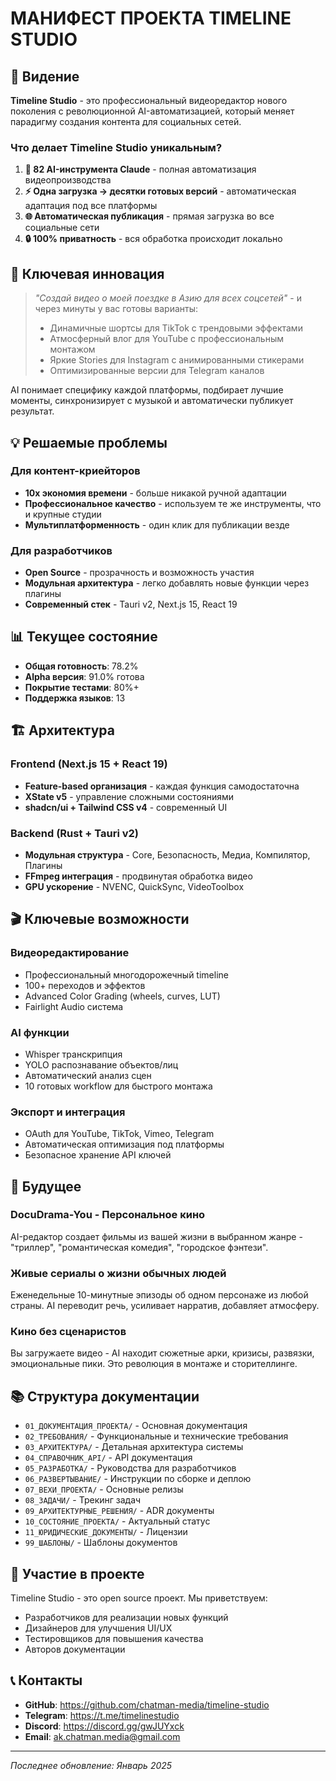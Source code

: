 # МАНИФЕСТ ПРОЕКТА TIMELINE STUDIO

## 🎯 Видение

**Timeline Studio** - это профессиональный видеоредактор нового поколения с революционной AI-автоматизацией, который меняет парадигму создания контента для социальных сетей.

### Что делает Timeline Studio уникальным?

1. **🤖 82 AI-инструмента Claude** - полная автоматизация видеопроизводства
2. **⚡ Одна загрузка → десятки готовых версий** - автоматическая адаптация под все платформы
3. **🌐 Автоматическая публикация** - прямая загрузка во все социальные сети
4. **🔒 100% приватность** - вся обработка происходит локально

## 🚀 Ключевая инновация

> *"Создай видео о моей поездке в Азию для всех соцсетей"* - и через минуты у вас готовы варианты:
> - Динамичные шортсы для TikTok с трендовыми эффектами
> - Атмосферный влог для YouTube с профессиональным монтажом
> - Яркие Stories для Instagram с анимированными стикерами
> - Оптимизированные версии для Telegram каналов

AI понимает специфику каждой платформы, подбирает лучшие моменты, синхронизирует с музыкой и автоматически публикует результат.

## 💡 Решаемые проблемы

### Для контент-криейторов
- **10x экономия времени** - больше никакой ручной адаптации
- **Профессиональное качество** - используем те же инструменты, что и крупные студии
- **Мультиплатформенность** - один клик для публикации везде

### Для разработчиков
- **Open Source** - прозрачность и возможность участия
- **Модульная архитектура** - легко добавлять новые функции через плагины
- **Современный стек** - Tauri v2, Next.js 15, React 19

## 📊 Текущее состояние

- **Общая готовность**: 78.2%
- **Alpha версия**: 91.0% готова
- **Покрытие тестами**: 80%+
- **Поддержка языков**: 13

## 🏗️ Архитектура

### Frontend (Next.js 15 + React 19)
- **Feature-based организация** - каждая функция самодостаточна
- **XState v5** - управление сложными состояниями
- **shadcn/ui + Tailwind CSS v4** - современный UI

### Backend (Rust + Tauri v2)
- **Модульная структура** - Core, Безопасность, Медиа, Компилятор, Плагины
- **FFmpeg интеграция** - продвинутая обработка видео
- **GPU ускорение** - NVENC, QuickSync, VideoToolbox

## 🎬 Ключевые возможности

### Видеоредактирование
- Профессиональный многодорожечный timeline
- 100+ переходов и эффектов
- Advanced Color Grading (wheels, curves, LUT)
- Fairlight Audio система

### AI функции
- Whisper транскрипция
- YOLO распознавание объектов/лиц
- Автоматический анализ сцен
- 10 готовых workflow для быстрого монтажа

### Экспорт и интеграция
- OAuth для YouTube, TikTok, Vimeo, Telegram
- Автоматическая оптимизация под платформы
- Безопасное хранение API ключей

## 🔮 Будущее

### DocuDrama-You - Персональное кино
AI-редактор создает фильмы из вашей жизни в выбранном жанре - "триллер", "романтическая комедия", "городское фэнтези".

### Живые сериалы о жизни обычных людей
Еженедельные 10-минутные эпизоды об одном персонаже из любой страны. AI переводит речь, усиливает нарратив, добавляет атмосферу.

### Кино без сценаристов
Вы загружаете видео - AI находит сюжетные арки, кризисы, развязки, эмоциональные пики. Это революция в монтаже и сторителлинге.

## 📚 Структура документации

- `01_ДОКУМЕНТАЦИЯ_ПРОЕКТА/` - Основная документация
- `02_ТРЕБОВАНИЯ/` - Функциональные и технические требования
- `03_АРХИТЕКТУРА/` - Детальная архитектура системы
- `04_СПРАВОЧНИК_API/` - API документация
- `05_РАЗРАБОТКА/` - Руководства для разработчиков
- `06_РАЗВЕРТЫВАНИЕ/` - Инструкции по сборке и деплою
- `07_ВЕХИ_ПРОЕКТА/` - Основные релизы
- `08_ЗАДАЧИ/` - Трекинг задач
- `09_АРХИТЕКТУРНЫЕ_РЕШЕНИЯ/` - ADR документы
- `10_СОСТОЯНИЕ_ПРОЕКТА/` - Актуальный статус
- `11_ЮРИДИЧЕСКИЕ_ДОКУМЕНТЫ/` - Лицензии
- `99_ШАБЛОНЫ/` - Шаблоны документов

## 🤝 Участие в проекте

Timeline Studio - это open source проект. Мы приветствуем:
- Разработчиков для реализации новых функций
- Дизайнеров для улучшения UI/UX
- Тестировщиков для повышения качества
- Авторов документации

## 📞 Контакты

- **GitHub**: https://github.com/chatman-media/timeline-studio
- **Telegram**: https://t.me/timelinestudio
- **Discord**: https://discord.gg/gwJUYxck
- **Email**: ak.chatman.media@gmail.com

---

*Последнее обновление: Январь 2025*